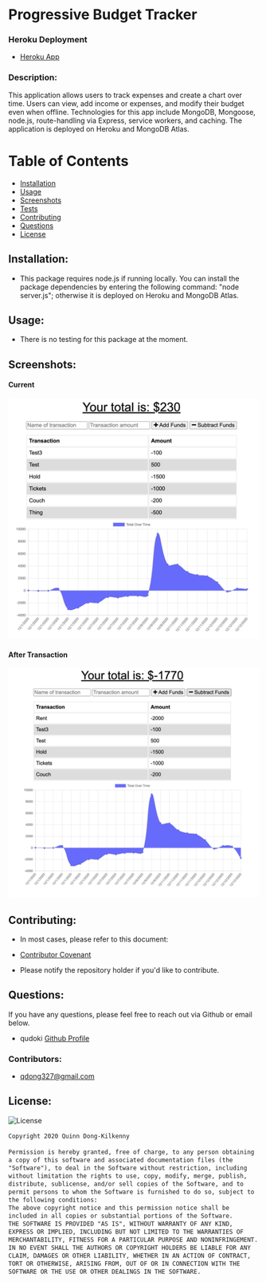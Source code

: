 # Progressive Budget Tracker

### Heroku Deployment
 - [Heroku App](https://vast-everglades-45860.herokuapp.com/)


### Description: 
This application allows users to track expenses and create a chart over time. Users can view, add income or expenses, and modify their budget even when offline. Technologies for this app include MongoDB, Mongoose, node.js, route-handling via Express, service workers, and caching. The application is deployed on Heroku and MongoDB Atlas.


# Table of Contents
- [Installation](https://github.com/qudoki/budget-tracker/blob/main/README.md#installation)
- [Usage](https://github.com/qudoki/budget-tracker/blob/main/README.md#usage)
- [Screenshots](https://github.com/qudoki/budget-tracker/blob/main/README.md#screenshots)
- [Tests](https://github.com/qudoki/budget-tracker/blob/main/README.md#usage)
- [Contributing](https://github.com/qudoki/budget-tracker/blob/main/README.md#contributions)
- [Questions](https://github.com/qudoki/budget-tracker/blob/main/README.md#questions)
- [License](https://github.com/qudoki/budget-tracker/blob/main/README.md#license)


## Installation:
- This package requires node.js if running locally. You can install the package dependencies by entering the following command: "node server.js"; otherwise it is deployed on Heroku and MongoDB Atlas.


## Usage:
- There is no testing for this package at the moment.

## Screenshots:

#### Current
![ScreenShot](/public/screenshots/current.png)
#### After Transaction
![ScreenShot](/public/screenshots/after.png)

## Contributing:
- In most cases, please refer to this document:
- [Contributor Covenant](https://www.contributor-covenant.org/) 

- Please notify the repository holder if you'd like to contribute.

## Questions:
If you have any questions, please feel free to reach out via Github or email below.

- qudoki [Github Profile](https://github.com/qudoki)

### Contributors:
- <qdong327@gmail.com>

## License:
![License](https://img.shields.io/badge/license-MIT-green")

    Copyright 2020 Quinn Dong-Kilkenny

    Permission is hereby granted, free of charge, to any person obtaining a copy of this software and associated documentation files (the "Software"), to deal in the Software without restriction, including without limitation the rights to use, copy, modify, merge, publish, distribute, sublicense, and/or sell copies of the Software, and to permit persons to whom the Software is furnished to do so, subject to the following conditions:
    The above copyright notice and this permission notice shall be included in all copies or substantial portions of the Software.
    THE SOFTWARE IS PROVIDED "AS IS", WITHOUT WARRANTY OF ANY KIND, EXPRESS OR IMPLIED, INCLUDING BUT NOT LIMITED TO THE WARRANTIES OF MERCHANTABILITY, FITNESS FOR A PARTICULAR PURPOSE AND NONINFRINGEMENT. IN NO EVENT SHALL THE AUTHORS OR COPYRIGHT HOLDERS BE LIABLE FOR ANY CLAIM, DAMAGES OR OTHER LIABILITY, WHETHER IN AN ACTION OF CONTRACT, TORT OR OTHERWISE, ARISING FROM, OUT OF OR IN CONNECTION WITH THE SOFTWARE OR THE USE OR OTHER DEALINGS IN THE SOFTWARE.